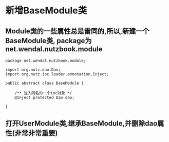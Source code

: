 # 新增BaseModule类

## Module类的一些属性总是雷同的,所以,新建一个BaseModule类, package为net.wendal.nutzbook.module

```
package net.wendal.nutzbook.module;

import org.nutz.dao.Dao;
import org.nutz.ioc.loader.annotation.Inject;

public abstract class BaseModule {
	
	/** 注入同名的一个ioc对象 */
	@Inject protected Dao dao;

}
```

## 打开UserModule类,继承BaseModule,并删除dao属性(非常非常重要)